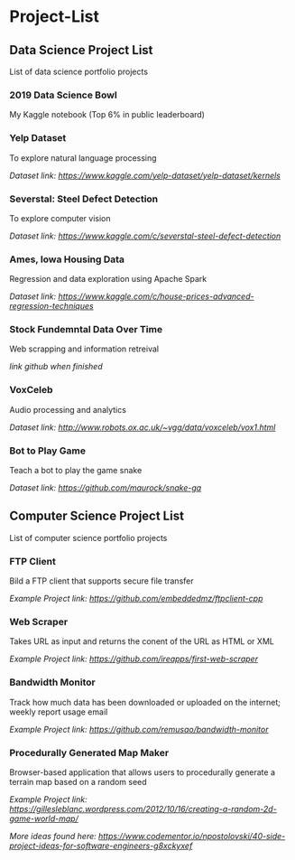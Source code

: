 # Project-List


## Data Science Project List
List of data science portfolio projects

### 2019 Data Science Bowl
My Kaggle notebook (Top 6% in public leaderboard)

### Yelp Dataset
To explore natural language processing

*Dataset link: https://www.kaggle.com/yelp-dataset/yelp-dataset/kernels*

### Severstal: Steel Defect Detection
To explore computer vision

*Dataset link: https://www.kaggle.com/c/severstal-steel-defect-detection*

### Ames, Iowa Housing Data
Regression and data exploration using Apache Spark

*Dataset link: https://www.kaggle.com/c/house-prices-advanced-regression-techniques*

### Stock Fundemntal Data Over Time
Web scrapping and information retreival

*link github when finished*

### VoxCeleb
Audio processing and analytics

*Dataset link: http://www.robots.ox.ac.uk/~vgg/data/voxceleb/vox1.html*

### Bot to Play Game
Teach a bot to play the game snake

*Dataset link: https://github.com/maurock/snake-ga*


## Computer Science Project List
List of computer science portfolio projects


### FTP Client
Bild a FTP client that supports secure file transfer

*Example Project link: https://github.com/embeddedmz/ftpclient-cpp*

### Web Scraper
Takes URL as input and returns the conent of the URL as HTML or XML

*Example Project link: https://github.com/ireapps/first-web-scraper*

### Bandwidth Monitor
Track how much data has been downloaded or uploaded on the internet; weekly report usage email

*Example Project link: https://github.com/remusao/bandwidth-monitor*

### Procedurally Generated Map Maker
Browser-based application that allows users to procedurally generate a terrain map based on a random seed

*Example Project link: https://gillesleblanc.wordpress.com/2012/10/16/creating-a-random-2d-game-world-map/*


*More ideas found here: https://www.codementor.io/npostolovski/40-side-project-ideas-for-software-engineers-g8xckyxef*
